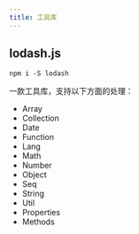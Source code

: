 ```yaml
---
title: 工具库
---
```

## lodash.js
```
npm i -S lodash
```
一款工具库，支持以下方面的处理：

- Array
- Collection
- Date
- Function
- Lang
- Math
- Number
- Object
- Seq
- String
- Util
- Properties
- Methods